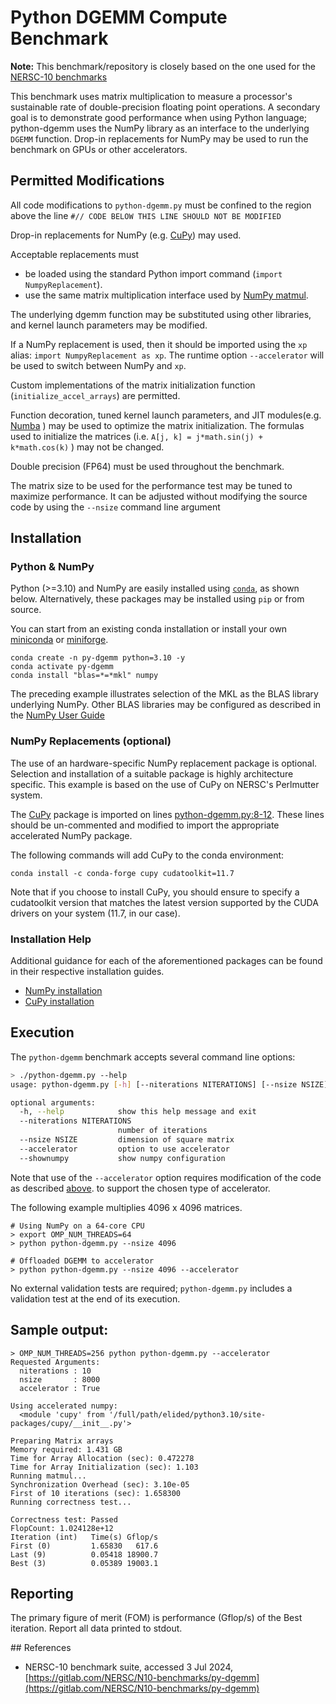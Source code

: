 # Python DGEMM Compute Benchmark

**Note:** This benchmark/repository is closely based on the one used for the [NERSC-10 benchmarks](https://www.nersc.gov/systems/nersc-10/benchmarks/)

This benchmark uses matrix multiplication to measure a processor's sustainable rate of double-precision floating point operations. A secondary goal is to demonstrate good
performance when using Python language; python-dgemm uses the NumPy library as an interface to the underlying `DGEMM` function. Drop-in replacements for NumPy may be used
to run the benchmark on GPUs or other accelerators.

## Permitted Modifications

All code modifications to `python-dgemm.py` must be confined to the region above the line `#// CODE BELOW THIS LINE SHOULD NOT BE MODIFIED`

Drop-in replacements for NumPy (e.g. [CuPy](https://cupy.dev)) may used.

Acceptable replacements must

- be loaded using the standard Python import command (`import NumpyReplacement`).
- use the same matrix multiplication interface used by [NumPy matmul](https://numpy.org/doc/stable/reference/generated/numpy.matmul.html).

The underlying dgemm function may be substituted using other libraries, and kernel launch parameters may be modified.

If a NumPy replacement is used, then it should be imported using the `xp` alias: `import NumpyReplacement as xp`. The runtime option `--accelerator` will be used to switch between NumPy and `xp`.

Custom implementations of the matrix initialization function (`initialize_accel_arrays`) are permitted. 

Function decoration, tuned kernel launch parameters, and JIT modules(e.g. [Numba](https://numba.pydata.org/) ) may be used to optimize the matrix initialization.
The formulas used to initialize the matrices (i.e. `A[j, k] = j*math.sin(j) + k*math.cos(k)` ) may not be changed.

Double precision (FP64) must be used throughout the benchmark.

The matrix size to be used for the performance test may be tuned to maximize performance. It can be adjusted without modifying the source code by using the `--nsize` command line argument

## Installation

### Python & NumPy

Python (>=3.10) and NumPy are easily installed using [`conda`](https://docs.conda.io/en/latest/), as shown below. Alternatively, these packages may be installed using `pip` or from source.

You can start from an existing conda installation or install your own [miniconda](https://docs.conda.io/en/latest/miniconda.html) or [miniforge](https://github.com/conda-forge/miniforge).

```
conda create -n py-dgemm python=3.10 -y
conda activate py-dgemm
conda install "blas=*=*mkl" numpy
```

The preceding example illustrates selection of the MKL as the BLAS library underlying NumPy. Other BLAS libraries may be configured as described in the [NumPy User Guide](https://docs.conda.io/projects/conda/en/latest/user-guide/concepts/packages.html#installing-numpy-with-blas-variants)

### NumPy Replacements (optional)

The use of an hardware-specific NumPy replacement package is optional. Selection and installation of a suitable package is highly architecture specific. This example is based on the use of CuPy on NERSC's Perlmutter system.

The  [CuPy](https://cupy.dev/) package is  imported on lines [python-dgemm.py:8-12](python-dgemm.py#L8). These lines should be un-commented and modified to import the appropriate accelerated NumPy package.

The following commands will add CuPy to the conda environment:

```
conda install -c conda-forge cupy cudatoolkit=11.7
```

Note that if you choose to install CuPy, you should ensure to specify a cudatoolkit version that matches the latest version supported by the CUDA drivers on your system (11.7, in our case).


### Installation Help

Additional guidance for each of the aforementioned packages can be found in their respective installation guides.

- [NumPy installation](https://numpy.org/install/)
- [CuPy installation](https://docs.cupy.dev/en/stable/install.html#installing-cupy-from-conda-forge)

## Execution

The `python-dgemm` benchmark accepts several command line options:

```bash
> ./python-dgemm.py --help
usage: python-dgemm.py [-h] [--niterations NITERATIONS] [--nsize NSIZE] [--accelerator] [--shownumpy]

optional arguments:
  -h, --help            show this help message and exit
  --niterations NITERATIONS
                        number of iterations
  --nsize NSIZE         dimension of square matrix
  --accelerator         option to use accelerator
  --shownumpy           show numpy configuration
```

Note that use of the `--accelerator` option requires modification of the code as described [above](https://gitlab.com/NERSC/N10-benchmarks/py-dgemm#permitted-modifications). to support the chosen type of accelerator.

The following example multiplies 4096 x 4096 matrices.

```
# Using NumPy on a 64-core CPU
> export OMP_NUM_THREADS=64
> python python-dgemm.py --nsize 4096

# Offloaded DGEMM to accelerator
> python python-dgemm.py --nsize 4096 --accelerator
```

No external validation tests are required; `python-dgemm.py` includes a validation test at the end of its execution.

## Sample output:

```
> OMP_NUM_THREADS=256 python python-dgemm.py --accelerator
Requested Arguments:
  niterations : 10
  nsize       : 8000
  accelerator : True

Using accelerated numpy:
  <module 'cupy' from '/full/path/elided/python3.10/site-packages/cupy/__init__.py'>

Preparing Matrix arrays
Memory required: 1.431 GB
Time for Array Allocation (sec): 0.472278
Time for Array Initialization (sec): 1.103
Running matmul...
Synchronization Overhead (sec): 3.10e-05
First of 10 iterations (sec): 1.658300
Running correctness test...

Correctness test: Passed
FlopCount: 1.024128e+12
Iteration (int)   Time(s) Gflop/s
First (0)         1.65830   617.6
Last (9)          0.05418 18900.7
Best (3)          0.05389 19003.1
```

## Reporting

The primary figure of merit (FOM) is performance (Gflop/s) of the Best iteration. Report all data printed to stdout.

## References

- NERSC-10 benchmark suite, accessed 3 Jul 2024, [https://gitlab.com/NERSC/N10-benchmarks/py-dgemm](https://gitlab.com/NERSC/N10-benchmarks/py-dgemm)

